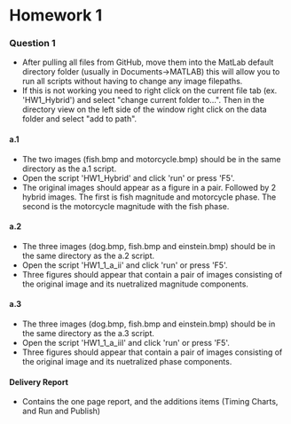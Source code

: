 # Homework 1

### Question 1

- After pulling all files from GitHub, move them into the MatLab default directory folder (usually in Documents->MATLAB) this will allow you to run all scripts without having to change any image filepaths. 
- If this is not working you need to right click on the current file tab (ex. 'HW1_Hybrid') and select "change current folder to...". Then in the directory view on the left side of the window right click on the data folder and select "add to path". 

#### a.1
- The two images (fish.bmp and motorcycle.bmp) should be in the same directory as the a.1 script. 
- Open the script 'HW1_Hybrid'  and click 'run' or press 'F5'. 
- The original images should appear as a figure in a pair. Followed by 2 hybrid images. The first is fish magnitude and motorcycle phase. The second is the motorcycle magnitude with the fish phase.   

#### a.2
- The three images (dog.bmp, fish.bmp and einstein.bmp) should be in the same directory as the a.2 script.
- Open the script 'HW1_1_a_ii' and click 'run' or press 'F5'. 
- Three figures should appear that contain a pair of images consisting of the original image and its nuetralized magnitude components.

#### a.3
- The three images (dog.bmp, fish.bmp and einstein.bmp) should be in the same directory as the a.3 script.
- Open the script 'HW1_1_a_iiI' and click 'run' or press 'F5'. 
- Three figures should appear that contain a pair of images consisting of the original image and its nuetralized phase components.

#### Delivery Report
- Contains the one page report, and the additions items (Timing Charts, and Run and Publish)

